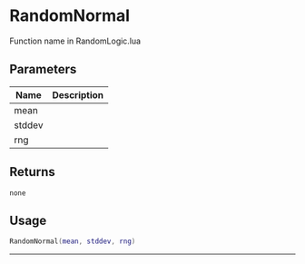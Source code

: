 # RandomNormal

Function name in RandomLogic.lua

## Parameters

| Name   | Description |
| ------ | ----------- |
| mean   |             |
| stddev |             |
| rng    |             |

## Returns

`none`

## Usage

```lua
RandomNormal(mean, stddev, rng)
```

---

